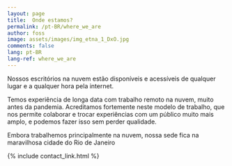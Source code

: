 ```yaml
---
layout: page
title:  Onde estamos?
permalink: /pt-BR/where_we_are
author: foss
image: assets/images/img_etna_1_DxO.jpg
comments: false
lang: pt-BR
lang-ref: where_we_are
---
```


Nossos escritórios na nuvem estão disponíveis e acessíveis de qualquer lugar e a qualquer hora pela internet.  

Temos experiência de longa data com trabalho remoto na nuvem, muito antes da pandemia. Acreditamos fortemente neste modelo de trabalho, que nos permite colaborar e trocar experiências com um público muito mais amplo, e podemos fazer isso sem perder qualidade.  

Embora trabalhemos principalmente na nuvem, nossa sede fica na maravilhosa cidade do Rio de Janeiro


{% include contact_link.html %}